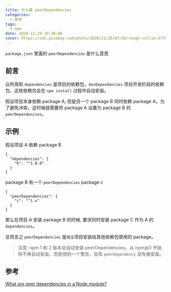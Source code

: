 ```yaml
---
title: 什么是 peerDependencies
categories:
  - 技术
tags:
  - npm
date: 2020-11-29 19:30:00
cover: https://cdn.pixabay.com/photo/2020/11/26/07/38/rough-collie-5778136_960_720.jpg
---
```


`package.json` 里面的 `peerDependencies` 是什么意思

<!--more-->

## 前言

众所周知 `dependencies` 是项目的依赖包，`devDependencies` 项目开发阶段的依赖包，这些依赖包会在 `npm install` 过程中自动安装。

假设项目本身依赖 package A, 但是另一个 package B 同时依赖 package A，为了避免冲突，这时候就需要将 package A 设置为 package B 的
`peerDependencies`。

## 示例

假设项目 A 依赖 package B

```
{
  "dependencies": {
    "b": "^1.0.0"
  }
}
```

package B 有一个 `peerDependencies` package c

```
{
  "peerDependencies": {
    "c": "^1.x"
  }
}
```

那么在项目 A 安装 package B 的时候, 要求同时安装 package C 作为 A 的 `dependencies`。

总而言之 `peerDependencies` 是`宿主`项目安装给其他依赖包使用的 package。

> 注意: npm 1 和 2 版本会自动安装 peerDependencies。从 npm@3 开始将不再自动安装，而是得到一个警告，告知 `peerDependency` 没有被安装。

## 参考

[What are peer dependencies in a Node module?](https://flaviocopes.com/npm-peer-dependencies/)